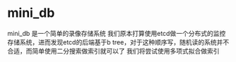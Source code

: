 # mini_db
mini_db 是一个简单的录像存储系统
我们原本打算使用etcd做一个分布式的监控存储系统，进而发现etcd的后端基于b tree，对于这种顺序写，随机读的系统并不合适，而简单使用二分搜索做索引就可以了
我们将尝试使用多项式拟合做索引
